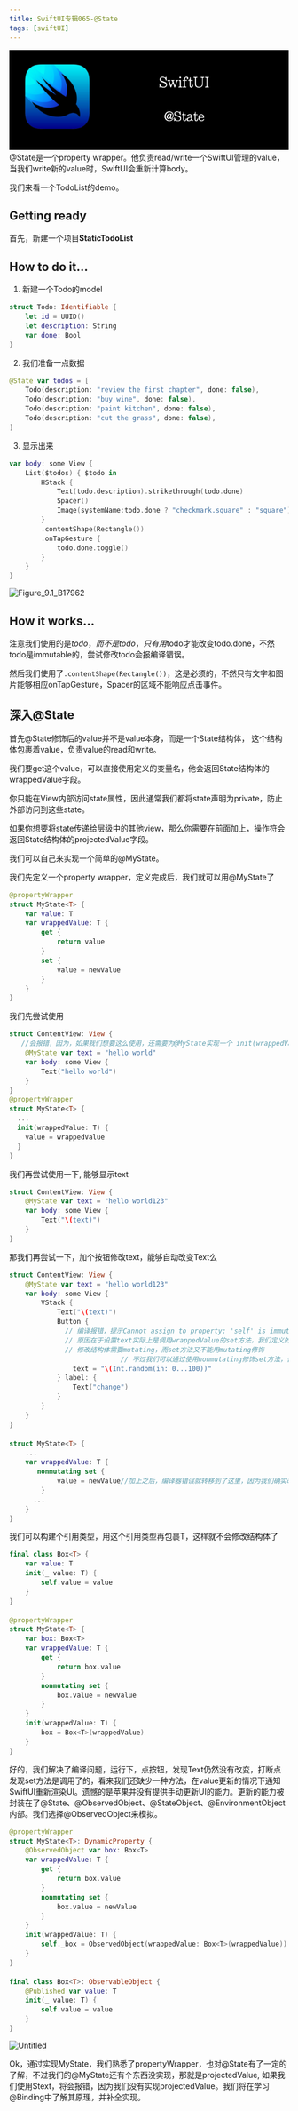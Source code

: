 ```yaml
---
title: SwiftUI专辑065-@State
tags: [swiftUI]
---
```

![headerimg](./Header.png)
@State是一个property wrapper。他负责read/write一个SwiftUI管理的value，当我们write新的value时，SwiftUI会重新计算body。

我们来看一个TodoList的demo。
<!--truncate-->

## Getting ready

首先，新建一个项目**StaticTodoList**

## How to do it…

1. 新建一个Todo的model
```swift
struct Todo: Identifiable {
    let id = UUID()
    let description: String
    var done: Bool
}
```

2. 我们准备一点数据
```swift
@State var todos = [
    Todo(description: "review the first chapter", done: false),
    Todo(description: "buy wine", done: false),
    Todo(description: "paint kitchen", done: false),
    Todo(description: "cut the grass", done: false),
]
```

3. 显示出来
```swift
var body: some View {
    List($todos) { $todo in
        HStack {
            Text(todo.description).strikethrough(todo.done)
            Spacer()
            Image(systemName:todo.done ? "checkmark.square" : "square")
        }
        .contentShape(Rectangle())
        .onTapGesture {
            todo.done.toggle()
        }
    }
}
```

![Figure_9.1_B17962](https://tva1.sinaimg.cn/large/008i3skNly1gyaplbkxypj309q0jndg6.jpg)

## How it works…

注意我们使用的是$todo，而不是todo，只有用$todo才能改变todo.done，不然todo是immutable的，尝试修改todo会报编译错误。

然后我们使用了`.contentShape(Rectangle())`，这是必须的，不然只有文字和图片能够相应onTapGesture，Spacer的区域不能响应点击事件。

## 深入@State

首先@State修饰后的value并不是value本身，而是一个State结构体， 这个结构体包裹着value，负责value的read和write。

我们要get这个value，可以直接使用定义的变量名，他会返回State结构体的wrappedValue字段。

你只能在View内部访问state属性，因此通常我们都将state声明为private，防止外部访问到这些state。

如果你想要将state传递给层级中的其他view，那么你需要在前面加上$，$操作符会返回State结构体的projectedValue字段。

我们可以自己来实现一个简单的@MyState。

我们先定义一个property wrapper，定义完成后，我们就可以用@MyState了

```swift
@propertyWrapper
struct MyState<T> {
    var value: T
    var wrappedValue: T {
        get {
            return value
        }
        set {
            value = newValue
        }
    }
}
```

我们先尝试使用

```swift
struct ContentView: View {
   //会报错，因为，如果我们想要这么使用，还需要为@MyState实现一个 init(wrappedValue:)的初始化方法
    @MyState var text = "hello world"
    var body: some View {
        Text("hello world")
    }
}
@propertyWrapper
struct MyState<T> {
  ...
  init(wrappedValue: T) {
    value = wrappedValue
  }
}

```

我们再尝试使用一下, 能够显示text

```swift
struct ContentView: View {
    @MyState var text = "hello world123"
    var body: some View {
        Text("\(text)")
    }
}
```

那我们再尝试一下，加个按钮修改text，能够自动改变Text么

```swift
struct ContentView: View {
    @MyState var text = "hello world123"
    var body: some View {
        VStack {
            Text("\(text)")
            Button {
              // 编译报错，提示Cannot assign to property: 'self' is immutable
              // 原因在于设置text实际上是调用wrappedValue的set方法，我们定义的MyState是结构体
              // 修改结构体需要mutating，而set方法又不能用mutating修饰
							// 不过我们可以通过使用nonmutating修饰set方法，告诉编译器我们不会修改结构体
                text = "\(Int.random(in: 0...100))"
            } label: {
                Text("change")
            }
        }
    }
}

struct MyState<T> {
    ...
    var wrappedValue: T {
       nonmutating set {
            value = newValue//加上之后，编译器错误就转移到了这里，因为我们确实改变了结构体
        }
      ...
    }
}

```

我们可以构建个引用类型，用这个引用类型再包裹T，这样就不会修改结构体了

```swift
final class Box<T> {
    var value: T
    init(_ value: T) {
        self.value = value
    }
}

@propertyWrapper
struct MyState<T> {
    var box: Box<T>
    var wrappedValue: T {
        get {
            return box.value
        }
        nonmutating set {
            box.value = newValue
        }
    }
    init(wrappedValue: T) {
        box = Box<T>(wrappedValue)
    }
}
```

好的，我们解决了编译问题，运行下，点按钮，发现Text仍然没有改变，打断点发现set方法是调用了的，看来我们还缺少一种方法，在value更新的情况下通知SwiftUI重新渲染UI。遗憾的是苹果并没有提供手动更新UI的能力。更新的能力被封装在了@State、@ObservedObject、@StateObject、@EnvironmentObject内部。我们选择@ObservedObject来模拟。

```swift
@propertyWrapper
struct MyState<T>: DynamicProperty {
    @ObservedObject var box: Box<T>
    var wrappedValue: T {
        get {
            return box.value
        }
        nonmutating set {
            box.value = newValue
        }
    }
    init(wrappedValue: T) {
        self._box = ObservedObject(wrappedValue: Box<T>(wrappedValue))
    }
}

final class Box<T>: ObservableObject {
    @Published var value: T
    init(_ value: T) {
        self.value = value
    }
}
```

![Untitled](https://tva1.sinaimg.cn/large/008i3skNgy1gybv1mqr89g306a0ck3yz.gif)

Ok，通过实现MyState，我们熟悉了propertyWrapper，也对@State有了一定的了解，不过我们的@MyState还有个东西没实现，那就是projectedValue, 如果我们使用$text，将会报错，因为我们没有实现projectedValue。我们将在学习@Binding中了解其原理，并补全实现。